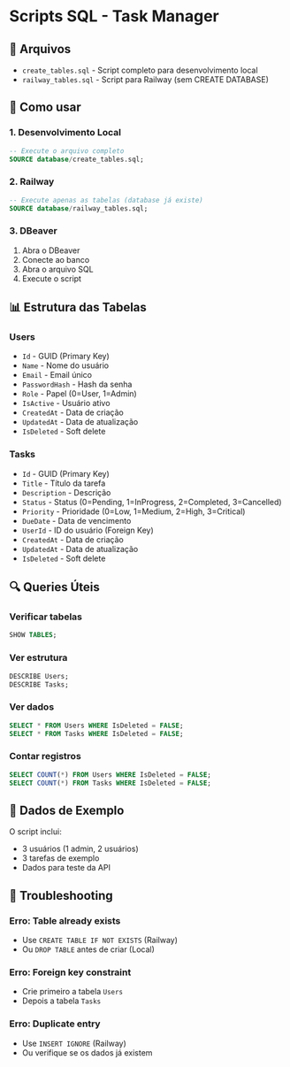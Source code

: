 # Scripts SQL - Task Manager

## 📁 Arquivos

- `create_tables.sql` - Script completo para desenvolvimento local
- `railway_tables.sql` - Script para Railway (sem CREATE DATABASE)

## 🚀 Como usar

### 1. Desenvolvimento Local

```sql
-- Execute o arquivo completo
SOURCE database/create_tables.sql;
```

### 2. Railway

```sql
-- Execute apenas as tabelas (database já existe)
SOURCE database/railway_tables.sql;
```

### 3. DBeaver

1. Abra o DBeaver
2. Conecte ao banco
3. Abra o arquivo SQL
4. Execute o script

## 📊 Estrutura das Tabelas

### Users
- `Id` - GUID (Primary Key)
- `Name` - Nome do usuário
- `Email` - Email único
- `PasswordHash` - Hash da senha
- `Role` - Papel (0=User, 1=Admin)
- `IsActive` - Usuário ativo
- `CreatedAt` - Data de criação
- `UpdatedAt` - Data de atualização
- `IsDeleted` - Soft delete

### Tasks
- `Id` - GUID (Primary Key)
- `Title` - Título da tarefa
- `Description` - Descrição
- `Status` - Status (0=Pending, 1=InProgress, 2=Completed, 3=Cancelled)
- `Priority` - Prioridade (0=Low, 1=Medium, 2=High, 3=Critical)
- `DueDate` - Data de vencimento
- `UserId` - ID do usuário (Foreign Key)
- `CreatedAt` - Data de criação
- `UpdatedAt` - Data de atualização
- `IsDeleted` - Soft delete

## 🔍 Queries Úteis

### Verificar tabelas
```sql
SHOW TABLES;
```

### Ver estrutura
```sql
DESCRIBE Users;
DESCRIBE Tasks;
```

### Ver dados
```sql
SELECT * FROM Users WHERE IsDeleted = FALSE;
SELECT * FROM Tasks WHERE IsDeleted = FALSE;
```

### Contar registros
```sql
SELECT COUNT(*) FROM Users WHERE IsDeleted = FALSE;
SELECT COUNT(*) FROM Tasks WHERE IsDeleted = FALSE;
```

## 🎯 Dados de Exemplo

O script inclui:
- 3 usuários (1 admin, 2 usuários)
- 3 tarefas de exemplo
- Dados para teste da API

## 🔧 Troubleshooting

### Erro: Table already exists
- Use `CREATE TABLE IF NOT EXISTS` (Railway)
- Ou `DROP TABLE` antes de criar (Local)

### Erro: Foreign key constraint
- Crie primeiro a tabela `Users`
- Depois a tabela `Tasks`

### Erro: Duplicate entry
- Use `INSERT IGNORE` (Railway)
- Ou verifique se os dados já existem
